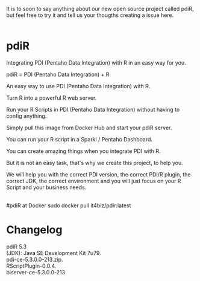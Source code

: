 It is to soon to say anything about our new open source project called pdiR, but feel free to try it and tell us your thougths creating a issue here.<br><br>

# pdiR
Integrating PDI (Pentaho Data Integration) with R in an easy way for you.

pdiR = PDI (Pentaho Data Integration) + R<br>

An easy way to use PDI (Pentaho Data Integration) with R.<br>

Turn R into a powerful R web server.<br>

Run your R Scripts in PDI (Pentaho Data Integration) without having to config anything.<br>

Simply pull this image from Docker Hub and start your pdiR server.<br>

You can run your R script in a Sparkl / Pentaho Dashboard.<br>

You can create amazing things when you integrate PDI with R.<br>

But it is not an easy task, that's why we create this project, to help you.<br>

We will help you with the correct PDI version, the correct PDI/R plugin, the correct JDK, the correct
environment and you will just focus on your R Script and your business needs.<br><br>

#pdiR at Docker
sudo docker pull it4biz/pdir:latest

# Changelog

pdiR 5.3 <br>
(JDK): Java SE Development Kit 7u79.<br>
pdi-ce-5.3.0.0-213.zip.<br>
RScriptPlugin-0.0.4.<br>
biserver-ce-5.3.0.0-213<br>
